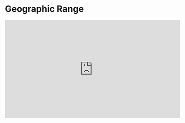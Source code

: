 # Geographic Range
<iframe width="560" height="315" src="https://www.youtube.com/embed/E6BJIsth3JM" title="YouTube video player" frameborder="0" allow="accelerometer; autoplay; clipboard-write; encrypted-media; gyroscope; picture-in-picture" allowfullscreen></iframe>
